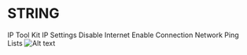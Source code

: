 # STRING
IP Tool Kit IP Settings Disable Internet Enable Connection Network Ping Lists
![Alt text](https://github.com/175M3H3RE/STRING/blob/b5db6cf7d27932482ab03c39071d579b8c911cea/%E2%80%94Pngtree%E2%80%94feather%20pen_310461.png)
